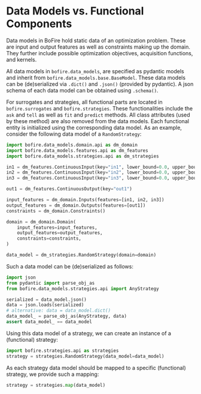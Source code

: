 # Data Models vs. Functional Components

Data models in BoFire hold static data of an optimization problem. These are input and output features as well as constraints making up the domain. They further include possible optimization objectives, acquisition functions, and kernels.

All data models in ```bofire.data_models```, are specified as pydantic models and inherit from ```bofire.data_models.base.BaseModel```. These data models can be (de)serialized via ```.dict()``` and ```.json()``` (provided by pydantic). A json schema of each data model can be obtained using ```.schema()```.

For surrogates and strategies, all functional parts are located in ```bofire.surrogates``` and ```bofire.strategies```. These functionalities include the ```ask``` and ```tell``` as well as ```fit``` and ```predict``` methods. All class attributes (used by these method) are also removed from the data models. Each functional entity is initialized using the corresponding data model. As an example, consider the following data model of a ```RandomStrategy```:

```python
import bofire.data_models.domain.api as dm_domain
import bofire.data_models.features.api as dm_features
import bofire.data_models.strategies.api as dm_strategies

in1 = dm_features.ContinuousInput(key="in1", lower_bound=0.0, upper_bound=1.0)
in2 = dm_features.ContinuousInput(key="in2", lower_bound=0.0, upper_bound=2.0)
in3 = dm_features.ContinuousInput(key="in3", lower_bound=0.0, upper_bound=3.0)

out1 = dm_features.ContinuousOutput(key="out1")

input_features = dm_domain.Inputs(features=[in1, in2, in3])
output_features = dm_domain.Outputs(features=[out1])
constraints = dm_domain.Constraints()

domain = dm_domain.Domain(
    input_features=input_features,
    output_features=output_features,
    constraints=constraints,
)

data_model = dm_strategies.RandomStrategy(domain=domain)
```

Such a data model can be (de)serialized as follows:

```python
import json
from pydantic import parse_obj_as
from bofire.data_models.strategies.api import AnyStrategy

serialized = data_model.json()
data = json.loads(serialized)
# alternative: data = data_model.dict()
data_model_ = parse_obj_as(AnyStrategy, data)
assert data_model_ == data_model
```

Using this data model of a strategy, we can create an instance of a (functional) strategy:

```python
import bofire.strategies.api as strategies
strategy = strategies.RandomStrategy(data_model=data_model)
```

As each strategy data model should be mapped to a specific (functional) strategy, we provide such a mapping:

```python
strategy = strategies.map(data_model)
```
